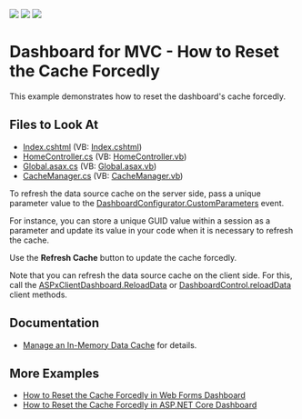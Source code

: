 <!-- default badges list -->
![](https://img.shields.io/endpoint?url=https://codecentral.devexpress.com/api/v1/VersionRange/188187813/21.2.4%2B)
[![](https://img.shields.io/badge/Open_in_DevExpress_Support_Center-FF7200?style=flat-square&logo=DevExpress&logoColor=white)](https://supportcenter.devexpress.com/ticket/details/T828693)
[![](https://img.shields.io/badge/📖_How_to_use_DevExpress_Examples-e9f6fc?style=flat-square)](https://docs.devexpress.com/GeneralInformation/403183)
<!-- default badges end -->

# Dashboard for MVC - How to Reset the Cache Forcedly

This example demonstrates how to reset the dashboard's cache forcedly.

## Files to Look At

* [Index.cshtml](/CS/MvcDashboardUseDifferentCaches/Views/Home/Index.cshtml) (VB: [Index.cshtml](/VB/MvcDashboardUseDifferentCaches/Views/Home/Index.cshtml))
* [HomeController.cs](/CS/MvcDashboardUseDifferentCaches/Controllers/HomeController.cs) (VB: [HomeController.vb](/VB/MvcDashboardUseDifferentCaches/Controllers/HomeController.vb))
* [Global.asax.cs](/CS/MvcDashboardUseDifferentCaches/Global.asax.cs) (VB: [Global.asax.vb](/VB/MvcDashboardUseDifferentCaches/Global.asax.vb))
* [CacheManager.cs](/CS/MvcDashboardUseDifferentCaches/CacheManager.cs) (VB: [CacheManager.vb](/VB/MvcDashboardUseDifferentCaches/CacheManager.vb))

To refresh the data source cache on the server side, pass a unique parameter value to the [DashboardConfigurator.CustomParameters](http://docs.devexpress.com/Dashboard/DevExpress.DashboardWeb.DashboardConfigurator.CustomParameters) event.

For instance, you can store a unique GUID value within a session as a parameter and update its value in your code when it is necessary to refresh the cache.

Use the **Refresh Cache** button to update the cache forcedly.

Note that you can refresh the data source cache on the client side. For this, call the [ASPxClientDashboard.ReloadData](https://docs.devexpress.com/Dashboard/js-ASPxClientDashboard#js_ASPxClientDashboard_ReloadData) or [DashboardControl.reloadData](https://docs.devexpress.com/Dashboard/js-DevExpress.Dashboard.DashboardControl#js_DevExpress_Dashboard_DashboardControl_reloadData) client methods.

## Documentation

* [Manage an In-Memory Data Cache](https://docs.devexpress.com/Dashboard/400983) for details.

## More Examples

* [How to Reset the Cache Forcedly in Web Forms Dashboard](https://supportcenter.devexpress.com/ticket/details/t828692/how-to-reset-the-cache-forcedly-in-web-forms-dashboard)
* [How to Reset the Cache Forcedly in ASP.NET Core Dashboard](https://supportcenter.devexpress.com/ticket/details/t828694/how-to-reset-the-cache-forcedly-in-asp-net-core-dashboard)
